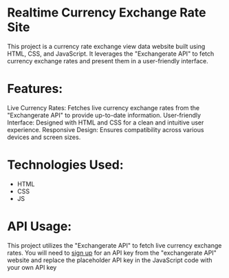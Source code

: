 # Realtime Currency Exchange Rate Site
This project is a currency rate exchange view data website built using HTML, CSS, and JavaScript. It leverages the "Exchangerate API" to fetch currency exchange rates and present them in a user-friendly interface.
# Features:
Live Currency Rates: Fetches live currency exchange rates from the "Exchangerate API" to provide up-to-date information.
User-friendly Interface: Designed with HTML and CSS for a clean and intuitive user experience.
Responsive Design: Ensures compatibility across various devices and screen sizes.
# Technologies Used:
<ul>
  <li>HTML</li>
  <li>CSS</li>
  <li>JS</li>
</ul>

# API Usage:

This project utilizes the "Exchangerate API" to fetch live currency exchange rates. You will need to <a href="https://www.exchangerate-api.com/" target="_blank">sign up</a> for an API key from the "exchangerate API" website and replace the placeholder API key in the JavaScript code with your own API key
